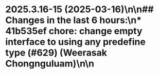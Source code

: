 # 2025.3.16-15 (2025-03-16)\n\n## Changes in the last 6 hours:\n* 41b535ef chore: change empty interface to using any predefine type (#629) (Weerasak Chongnguluam)\n\n
